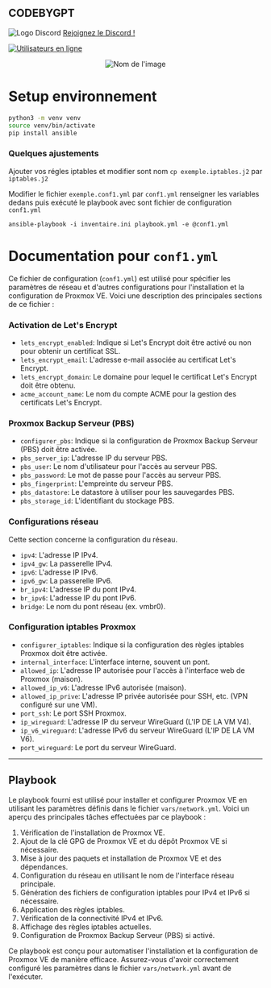 ## CODEBYGPT

![Logo Discord](https://zupimages.net/up/23/26/rumo.png)
[Rejoignez le Discord !](https://discord.gg/rSfTxaW)

[![Utilisateurs en ligne](https://img.shields.io/discord/347412941630341121?style=flat-square&logo=discord&colorB=7289DA)](https://discord.gg/347412941630341121)

<p align="center">
  <img src="https://i.ibb.co/ZSwCpNd/DALL-E-2023-12-31-22-16-41-Une-repr-sentation-futuriste-et-sophistiqu-e-d-un-Proxmox-Setup-Playbook.png" alt="Nom de l'image">
</p>


# Setup environnement

```bash
python3 -m venv venv
source venv/bin/activate
pip install ansible
```

### Quelques ajustements

Ajouter vos régles iptables et modifier sont nom `cp exemple.iptables.j2` par `iptables.j2`

Modifier le fichier `exemple.conf1.yml` par `conf1.yml` renseigner les variables dedans puis exécuté le playbook avec sont fichier de configuration `conf1.yml`
```
ansible-playbook -i inventaire.ini playbook.yml -e @conf1.yml
```

# Documentation pour `conf1.yml`

Ce fichier de configuration (`conf1.yml`) est utilisé pour spécifier les paramètres de réseau et d'autres configurations pour l'installation et la configuration de Proxmox VE. Voici une description des principales sections de ce fichier :

### Activation de Let's Encrypt

- `lets_encrypt_enabled`: Indique si Let's Encrypt doit être activé ou non pour obtenir un certificat SSL.
- `lets_encrypt_email`: L'adresse e-mail associée au certificat Let's Encrypt.
- `lets_encrypt_domain`: Le domaine pour lequel le certificat Let's Encrypt doit être obtenu.
- `acme_account_name`: Le nom du compte ACME pour la gestion des certificats Let's Encrypt.

### Proxmox Backup Serveur (PBS)

- `configurer_pbs`: Indique si la configuration de Proxmox Backup Serveur (PBS) doit être activée.
- `pbs_server_ip`: L'adresse IP du serveur PBS.
- `pbs_user`: Le nom d'utilisateur pour l'accès au serveur PBS.
- `pbs_password`: Le mot de passe pour l'accès au serveur PBS.
- `pbs_fingerprint`: L'empreinte du serveur PBS.
- `pbs_datastore`: Le datastore à utiliser pour les sauvegardes PBS.
- `pbs_storage_id`: L'identifiant du stockage PBS.

### Configurations réseau

Cette section concerne la configuration du réseau.

- `ipv4`: L'adresse IP IPv4.
- `ipv4_gw`: La passerelle IPv4.
- `ipv6`: L'adresse IP IPv6.
- `ipv6_gw`: La passerelle IPv6.
- `br_ipv4`: L'adresse IP du pont IPv4.
- `br_ipv6`: L'adresse IP du pont IPv6.
- `bridge`: Le nom du pont réseau (ex. vmbr0).

### Configuration iptables Proxmox

- `configurer_iptables`: Indique si la configuration des règles iptables Proxmox doit être activée.
- `internal_interface`: L'interface interne, souvent un pont.
- `allowed_ip`: L'adresse IP autorisée pour l'accès à l'interface web de Proxmox (maison).
- `allowed_ip_v6`: L'adresse IPv6 autorisée (maison).
- `allowed_ip_prive`: L'adresse IP privée autorisée pour SSH, etc. (VPN configuré sur une VM).
- `port_ssh`: Le port SSH Proxmox.
- `ip_wireguard`: L'adresse IP du serveur WireGuard (L'IP DE LA VM V4).
- `ip_v6_wireguard`: L'adresse IPv6 du serveur WireGuard (L'IP DE LA VM V6).
- `port_wireguard`: Le port du serveur WireGuard.

---

## Playbook

Le playbook fourni est utilisé pour installer et configurer Proxmox VE en utilisant les paramètres définis dans le fichier `vars/network.yml`. Voici un aperçu des principales tâches effectuées par ce playbook :

1. Vérification de l'installation de Proxmox VE.
2. Ajout de la clé GPG de Proxmox VE et du dépôt Proxmox VE si nécessaire.
3. Mise à jour des paquets et installation de Proxmox VE et des dépendances.
4. Configuration du réseau en utilisant le nom de l'interface réseau principale.
5. Génération des fichiers de configuration iptables pour IPv4 et IPv6 si nécessaire.
6. Application des règles iptables.
7. Vérification de la connectivité IPv4 et IPv6.
8. Affichage des règles iptables actuelles.
9. Configuration de Proxmox Backup Serveur (PBS) si activé.

Ce playbook est conçu pour automatiser l'installation et la configuration de Proxmox VE de manière efficace. Assurez-vous d'avoir correctement configuré les paramètres dans le fichier `vars/network.yml` avant de l'exécuter.
